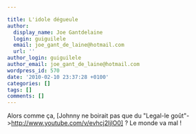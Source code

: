 ```yaml
---

title: L'idole dégueule
author:
  display_name: Joe Gantdelaine
  login: guiguilele
  email: joe_gant_de_laine@hotmail.com
  url: ''
author_login: guiguilele
author_email: joe_gant_de_laine@hotmail.com
wordpress_id: 570
date: '2010-02-10 23:37:28 +0100'
categories: []
tags: []
comments: []
---
```

Alors comme ça, [Johnny ne boirait pas que du "Legal-le goût"->http://www.youtube.com/v/evhcj2IjlO0] ? Le monde va mal !
